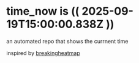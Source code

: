 # time_now is (( 2025-09-19T15:00:00.838Z ))

an automated repo that shows the currnent time

inspired by [breakingheatmap](https://github.com/breakingheatmap/breakingheatmap)